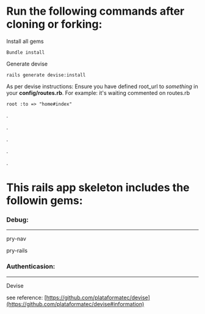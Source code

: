 Run the following commands after cloning or forking:
===
Install all gems

	Bundle install

Generate devise 

	rails generate devise:install
	
As per devise instructions:
Ensure you have defined root_url to *something* in your **config/routes.rb**.
For example:
it's waiting commented on routes.rb
	
	root :to => "home#index"
	

     

.

.

.

.

.


This rails app skeleton includes the followin gems:
===
	
### Debug: ###


---
pry-nav

pry-rails


### Authenticasion: ###
---

Devise   

see reference: [https://github.com/plataformatec/devise](https://github.com/plataformatec/devise#information)
